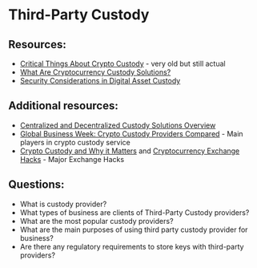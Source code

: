 # Third-Party Custody

## Resources:

* [Critical Things About Crypto Custody](https://medium.com/cryptodigest/critical-things-about-crypto-custody-79782854ed67) - very old but still actual
* [What Are Cryptocurrency Custody Solutions?](https://www.investopedia.com/news/what-are-cryptocurrency-custody-solutions/)
* [Security Considerations in Digital Asset Custody](https://medium.com/@keywa_io/security-considerations-in-digital-asset-custody-a06e641f59ec)

## Additional resources:
* [Centralized and Decentralized Custody Solutions Overview](https://medium.com/@MindWorksCap/centralized-and-decentralized-custody-solution-overview-d319dd42d3e1)
* [Global Business Week: Crypto Custody Providers Compared](https://medium.com/technicity/global-business-week-crypto-custody-providers-compared-e1b4cf0b6298) - Main players in crypto custody service
* [Crypto Custody and Why it Matters](https://zerocap.medium.com/crypto-custody-and-why-it-matters-6e59b1bfec31) and [Cryptocurrency Exchange Hacks](https://www.hedgewithcrypto.com/cryptocurrency-exchange-hacks/) - Major Exchange Hacks  

## Questions:

* What is custody provider?
* What types of business are clients of Third-Party Custody providers?
* What are the most popular custody providers?
* What are the main purposes of using third party custody provider for business?
* Are there any regulatory requirements to store keys with third-party providers?
